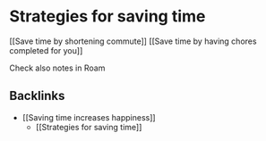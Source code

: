 # Strategies for saving time
[[Save time by shortening commute]]
[[Save time by having chores completed for you]]

Check also notes in Roam

## Backlinks
* [[Saving time increases happiness]]
	* [[Strategies for saving time]]

<!-- #Life -->

<!-- {BearID:3FB316B5-8717-47BE-8DE9-1783BDF8717F-15756-0000130454A63636} -->

